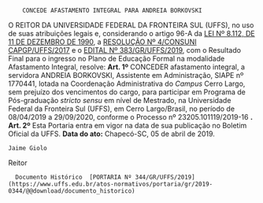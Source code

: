         CONCEDE AFASTAMENTO INTEGRAL PARA ANDREIA BORKOVSKI  

 O REITOR DA UNIVERSIDADE FEDERAL DA FRONTEIRA SUL (UFFS), no uso de suas atribuições legais e, considerando o artigo 96-A da [LEI Nº 8.112, DE 11 DE DEZEMBRO DE 1990](http://www.planalto.gov.br/ccivil_03/leis/L8112cons.htm), a [RESOLUÇÃO Nº 4/CONSUNI CAPGP/UFFS/2017](https://www.uffs.edu.br/atos-normativos/resolucao/consunicapgp/2017-0004) e o [EDITAL Nº 383/GR/UFFS/2019](https://www.uffs.edu.br/atos-normativos/edital/gr/2019-0383), com o Resultado Final para o ingresso no Plano de Educação Formal na modalidade Afastamento Integral, resolve:   **Art. 1º**  CONCEDER afastamento integral, a servidora ANDREIA BORKOVSKI, Assistente em Administração, SIAPE nº 1770441, lotada na Coordenação Administrativa do *Campus*  Cerro Largo, sem prejuízo dos vencimentos do cargo, para participar em Programa de Pós-graduação *stricto sensu*  em nível de Mestrado, na Universidade Federal da Fronteira Sul (UFFS), em Cerro Largo/Brasil, no período de 08/04/2019 a 29/09/2020, conforme o Processo nº 23205.101119/2019-16 **.**   **Art. 2º**  Esta Portaria entra em vigor na data de sua publicação no Boletim Oficial da UFFS.      **Data do ato:** Chapecó-SC, 05 de abril de 2019.   
 

    Jaime Giolo   
 Reitor 

      Documento Histórico  [PORTARIA Nº 344/GR/UFFS/2019](https://www.uffs.edu.br/atos-normativos/portaria/gr/2019-0344/@@download/documento_historico)     
      